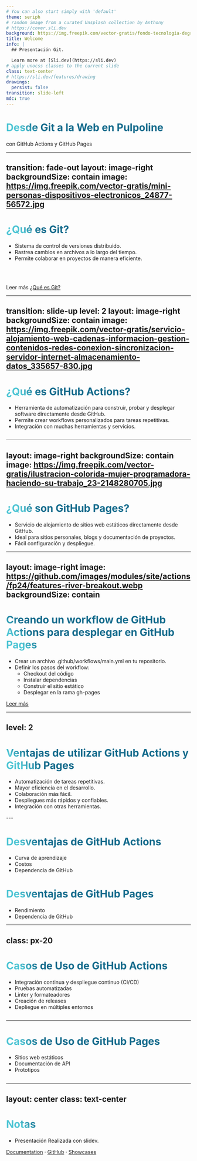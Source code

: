 ```yaml
---
# You can also start simply with 'default'
theme: seriph
# random image from a curated Unsplash collection by Anthony
# https://cover.sli.dev
background: https://img.freepik.com/vector-gratis/fondo-tecnologia-degradado-purpura_23-2149118850.jpg
title: Welcome 
info: |
  ## Presentación Git.

  Learn more at [Sli.dev](https://sli.dev)
# apply unocss classes to the current slide
class: text-center
# https://sli.dev/features/drawing
drawings:
  persist: false
transition: slide-left
mdc: true
---
```


# Desde Git a la Web en Pulpoline

 con GitHub Actions y GitHub Pages


<div class="abs-br m-6 text-xl">
  <a href="https://github.com/slidevjs/slidev" target="_blank" class="slidev-icon-btn">
    <carbon:logo-github />
  </a>
</div>

<!--
The last comment block of each slide will be treated as slide notes. It will be visible and editable in Presenter Mode along with the slide. [Read more in the docs](https://sli.dev/guide/syntax.html#notes)
-->

---
transition: fade-out
layout: image-right
backgroundSize: contain
image: https://img.freepik.com/vector-gratis/mini-personas-dispositivos-electronicos_24877-56572.jpg
---

# ¿Qué es Git?

- Sistema de control de versiones distribuido.
- Rastrea cambios en archivos a lo largo del tiempo.
- Permite colaborar en proyectos de manera eficiente.
<br>
<br>

Leer más [¿Qué es Git?](https://docs.github.com/es/get-started/start-your-journey/about-github-and-git)

<!--
You can have `style` tag in markdown to override the style for the current page.
Learn more: https://sli.dev/features/slide-scope-style
-->

<style>
h1 {
  background-color: #2B90B6;
  background-image: linear-gradient(45deg, #4EC5D4 10%, #146b8c 20%);
  background-size: 100%;
  -webkit-background-clip: text;
  -moz-background-clip: text;
  -webkit-text-fill-color: transparent;
  -moz-text-fill-color: transparent;
}
</style>

<!--
Here is another comment.
-->

---
transition: slide-up
level: 2
layout: image-right
backgroundSize: contain
image: https://img.freepik.com/vector-gratis/servicio-alojamiento-web-cadenas-informacion-gestion-contenidos-redes-conexion-sincronizacion-servidor-internet-almacenamiento-datos_335657-830.jpg
---

# ¿Qué es GitHub Actions?

- Herramienta de automatización para construir, probar y desplegar software directamente desde GitHub.
- Permite crear workflows personalizados para tareas repetitivas.
- Integración con muchas herramientas y servicios.

<img
  v-click
  class=" -bottom-1 -left-7 "
  src="https://docs.github.com/assets/cb-25535/mw-1440/images/help/actions/overview-actions-simple.webp"
  alt=""
/>

---
layout: image-right
backgroundSize: contain
image: https://img.freepik.com/vector-gratis/ilustracion-colorida-mujer-programadora-haciendo-su-trabajo_23-2148280705.jpg
---

# ¿Qué son GitHub Pages?

- Servicio de alojamiento de sitios web estáticos directamente desde GitHub.
- Ideal para sitios personales, blogs y documentación de proyectos.
- Fácil configuración y despliegue.

<!--
 GitHub Pages es una forma sencilla de publicar nuestro sitio web sin necesidad de un servidor dedicado.
-->

---
layout: image-right
image: https://github.com/images/modules/site/actions/fp24/features-river-breakout.webp
backgroundSize: contain
---

# Creando un workflow de GitHub Actions para desplegar en GitHub Pages

<v-clicks>

- Crear un archivo .github/workflows/main.yml en tu repositorio.
- Definir los pasos del workflow:
  - Checkout del código
  - Instalar dependencias
  - Construir el sitio estático
  - Desplegar en la rama gh-pages

</v-clicks>




<!-- Demuestra un ejemplo sencillo de un workflow de GitHub Actions que se ejecuta cada vez que se empuja un cambio al repositorio principal. -->

<!-- Footer -->

[Leer más](https://docs.github.com/es/actions)

<!-- Inline style -->


---
level: 2
---

# Ventajas de utilizar GitHub Actions y GitHub Pages
<v-clicks>

- Automatización de tareas repetitivas.
- Mayor eficiencia en el desarrollo.
- Colaboración más fácil.
- Despliegues más rápidos y confiables.
- Integración con otras herramientas.

</v-clicks>
---

# Desventajas de GitHub Actions

<v-clicks>

- Curva de aprendizaje
- Costos
- Dependencia de GitHub

<p></p>

# Desventajas de GitHub Pages

- Rendimiento
- Dependencia de GitHub

</v-clicks>

<!--
Curva de aprendizaje: Puede requerir tiempo para dominar la sintaxis de YAML y los conceptos de workflows.
Costos: Para proyectos grandes o con muchos workflows, los minutos de ejecución pueden generar costos.
Dependencia de GitHub: Estás atado al ecosistema de GitHub.

- **Rendimiento:** Puede no ser la mejor opción para sitios web con mucho tráfico o que requieran un alto rendimiento.
- **Dependencia de GitHub:** Al igual que con GitHub Actions, estás limitado al ecosistema de GitHub.
-->

---
class: px-20
---

# Casos de Uso de GitHub Actions

- Integración continua y despliegue continuo (CI/CD)
- Pruebas automatizadas
- Linter y formateadores
- Creación de releases
- Depliegue en múltiples entornos 


<img border="rounded" src="https://github.com/images/modules/site/actions/fp24/hero.webp" alt="">

<!--
Integración continua y despliegue continuo (CI/CD): Automatizar la construcción, prueba y despliegue de aplicaciones.
Pruebas automatizadas: Ejecutar pruebas unitarias, de integración y de extremo a extremo.
Linter y formateadores: Asegurar la calidad del código.
Creación de releases: Automatizar la creación de releases y la generación de notas de cambio.
Depliegue en múltiples entornos: Desplegar en diferentes entornos (desarrollo, staging, producción).
-->

---

# Casos de Uso de GitHub Pages

- Sitios web estáticos
- Documentación de API
- Prototipos

<img border="rounded" src="https://pages.github.com/images/slideshow/facebookdesign.png" alt="">

---
layout: center
class: text-center
---

# Notas

- Presentación Realizada con slidev.

[Documentation](https://sli.dev) · [GitHub](https://github.com/slidevjs/slidev) · [Showcases](https://sli.dev/resources/showcases)

<PoweredBySlidev mt-10 />

